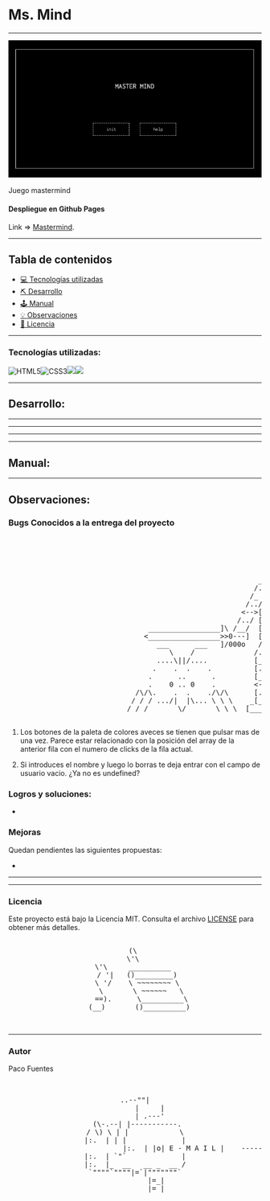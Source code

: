 
# Ms. Mind

---

![image](./img/init-page-1.png)

Juego mastermind


#### Despliegue en Github Pages

Link => [Mastermind]().

---

## Tabla de contenidos
* [💻 Tecnologías utilizadas](#tecnologías-utilizadas)
* [:pick: Desarrollo](#desarrollo)
* [🕹️ Manual](#manual)
* [💡 Observaciones](#observaciones)
* [📃 Licencia](#licencia)

---

### Tecnologías utilizadas:

<img src="https://camo.githubusercontent.com/49fbb99f92674cc6825349b154b65aaf4064aec465d61e8e1f9fb99da3d922a1/68747470733a2f2f696d672e736869656c64732e696f2f62616467652f68746d6c352d2532334533344632362e7376673f7374796c653d666f722d7468652d6261646765266c6f676f3d68746d6c35266c6f676f436f6c6f723d7768697465" alt="HTML5" data-canonical-src="https://img.shields.io/badge/html5-%23E34F26.svg?style=for-the-badge&amp;logo=html5&amp;logoColor=white" style="max-width: 100%;"><img src="https://camo.githubusercontent.com/e6b67b27998fca3bccf4c0ee479fc8f9de09d91f389cccfbe6cb1e29c10cfbd7/68747470733a2f2f696d672e736869656c64732e696f2f62616467652f637373332d2532333135373242362e7376673f7374796c653d666f722d7468652d6261646765266c6f676f3d63737333266c6f676f436f6c6f723d7768697465" alt="CSS3" data-canonical-src="https://img.shields.io/badge/css3-%231572B6.svg?style=for-the-badge&amp;logo=css3&amp;logoColor=white" style="max-width: 100%;"><img src="https://camo.githubusercontent.com/ecd0d6fc3da2be7f3a92b0a5bb2d8a5ed5a97fba21dc59ae638caa548d79d88d/68747470733a2f2f696d672e736869656c64732e696f2f62616467652f6a61766173636970742d4546443831443f7374796c653d666f722d7468652d6261646765266c6f676f3d6a617661736372697074266c6f676f436f6c6f723d626c61636b" data-canonical-src="https://img.shields.io/badge/javascipt-EFD81D?style=for-the-badge&amp;logo=javascript&amp;logoColor=black" style="max-width: 100%;"><img src="https://user-images.githubusercontent.com/121863208/227808620-cd6e5d5c-dd63-4a9d-b19d-0983807cae95.svg" style="max-width: 100%;">

---

## Desarrollo:



---



---



---



---
    

## Manual:


---

## Observaciones:


### Bugs Conocidos a la entrega del proyecto

<pre style="text-align: center">
                            
                                                            |     |
                                                            \\_V_//
                                                            \/=|=\/
                                                             [=v=]
                                                           __\___/_____
                                                          /..[  _____  ]
                                                         /_  [ [  M /] ]
                                                        /../.[ [ M /@] ]
                                                       <-->[_[ [M /@/] ]
                                                      /../ [.[ [ /@/ ] ]
                                 _________________]\ /__/  [_[ [/@/ C] ]
                                <_________________>>0---]  [=\ \@/ C / /
                                   ___      ___   ]/000o   /__\ \ C / /
                                      \    /              /....\ \_/ /
                                   ....\||/....           [___/=\___/
                                  .    .  .    .          [...] [...]
                                 .      ..      .         [___/ \___]
                                 .    0 .. 0    .         <---> <--->
                              /\/\.    .  .    ./\/\      [..]   [..]
                             / / / .../|  |\... \ \ \    _[__]   [__]_
                            / / /       \/       \ \ \  [____>   <____]

</pre>

1. Los botones de la paleta de colores aveces se tienen que pulsar mas de una vez. Parece estar relacionado con la posición del array de la anterior fila con el numero de clicks de la fila actual.

2. Si introduces el nombre y luego lo borras te deja entrar con el campo de usuario vacio. ¿Ya no es undefined?

### Logros y soluciones:

- 

### Mejoras 

Quedan pendientes las siguientes propuestas:

- 

---


---

### Licencia

Este proyecto está bajo la Licencia MIT. Consulta el archivo [LICENSE](./LICENSE) para obtener más detalles.

<pre style="text-align: center">

(\ 
\'\ 
 \'\     __________  
 / '|   ()_________)
 \ '/    \ ~~~~~~~~ \
   \       \ ~~~~~~   \
   ==).      \__________\
  (__)       ()__________)

  </pre>

---

### Autor
Paco Fuentes

<pre style="text-align: center">       

..--""|
       |     |
       | .---'
 (\-.--| |-----------.
/ \) \ | |            \
|:.  | | |             |
                           |:.  | |o| E - M A I L |    ----- > pacofuentes.work@gmail.com
|:.  | `"`             |
|:.  |_  __   __ _  __ /
`""""`""""|=`|"""""""`
          |=_|
          |= |

</pre>